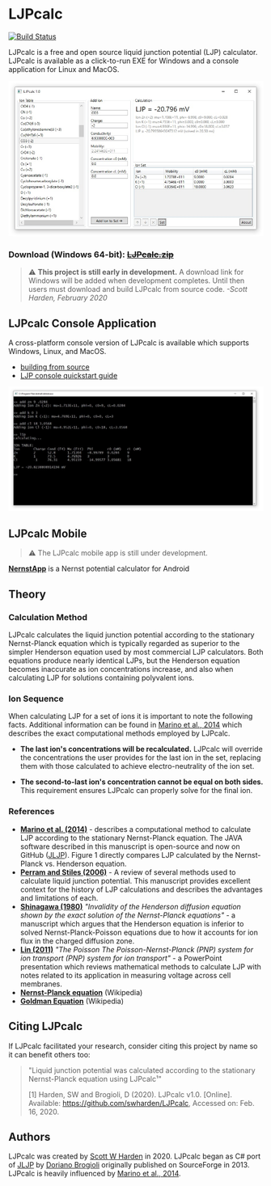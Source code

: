 # LJPcalc

[![Build Status](https://dev.azure.com/swharden/swharden/_apis/build/status/swharden.LJPcalc?branchName=master)](https://dev.azure.com/swharden/swharden/_build/latest?definitionId=7&branchName=master)

LJPcalc is a free and open source liquid junction potential (LJP) calculator. LJPcalc is available as a click-to-run EXE for Windows and a console application for Linux and MacOS.

![](src/LJPcalc/screenshot.jpg)

### Download (Windows 64-bit): ~~[LJPcalc.zip]()~~

> ⚠️ **This project is still early in development.** A download link for Windows will be added when development completes. Until then users must download and build LJPcalc from source code. _-Scott Harden, February 2020_

## LJPcalc Console Application

A cross-platform console version of LJPcalc is available which supports Windows, Linux, and MacOS.

* [building from source](src/LJPconsole#build-and-run)
* [LJP console quickstart guide](src/LJPconsole#quickstart)

![](src/LJPconsole/screenshot.jpg)

## LJPcalc Mobile

> ⚠️ The LJPcalc mobile app is still under development.

[**NernstApp**](https://github.com/swharden/NernstApp) is a Nernst potential calculator for Android

## Theory

### Calculation Method

LJPcalc calculates the liquid junction potential according to the stationary Nernst-Planck equation which is typically regarded as superior to the simpler Henderson equation used by most commercial LJP calculators. Both equations produce nearly identical LJPs, but the Henderson equation becomes inaccurate as ion concentrations increase, and also when calculating LJP for solutions containing polyvalent ions.

### Ion Sequence

When calculating LJP for a set of ions it is important to note the following facts. Additional information can be found in [Marino et al., 2014](https://arxiv.org/abs/1403.3640) which describes the exact computational methods employed by LJPcalc.

* **The last ion's concentrations will be recalculated.** LJPcalc will override the concentrations the user provides for the last ion in the set, replacing them with those calculated to achieve electro-neutrality of the ion set.

* **The second-to-last ion's concentration cannot be equal on both sides.** This requirement ensures LJPcalc can properly solve for the final ion.


### References
* **[Marino et al. (2014)](https://arxiv.org/abs/1403.3640)** - describes a computational method to calculate LJP according to the stationary Nernst-Planck equation. The JAVA software described in this manuscript is open-source and now on GitHub ([JLJP](https://github.com/swharden/jljp)). Figure 1 directly compares LJP calculated by the Nernst-Planck vs. Henderson equation.
* **[Perram and Stiles (2006)](https://pubs.rsc.org/en/content/articlelanding/2006/cp/b601668e)** - A review of several methods used to calculate liquid junction potential. This manuscript provides excellent context for the history of LJP calculations and describes the advantages and limitations of each.
* **[Shinagawa (1980)](https://www.ncbi.nlm.nih.gov/pubmed/7401663)** _"Invalidity of the Henderson diffusion equation shown by the exact solution of the Nernst-Planck equations"_ - a manuscript which argues that the Henderson equation is inferior to solved Nernst-Planck-Poisson equations due to how it accounts for ion flux in the charged diffusion zone.
* **[Lin (2011)](http://www.sci.osaka-cu.ac.jp/~ohnita/2010/TCLin.pdf)** _"The Poisson The Poisson-Nernst-Planck (PNP) system for ion transport (PNP) system for ion transport"_ - a PowerPoint presentation which reviews mathematical methods to calculate LJP with notes related to its application in measuring voltage across cell membranes.
* **[Nernst-Planck equation](https://en.wikipedia.org/wiki/Nernst%E2%80%93Planck_equation)** (Wikipedia)
* **[Goldman Equation](https://en.wikipedia.org/wiki/Goldman_equation)** (Wikipedia)

## Citing LJPcalc

If LJPcalc facilitated your research, consider citing this project by name so it can benefit others too:

> "Liquid junction potential was calculated according to the stationary Nernst-Planck equation using LJPcalc¹"
>
> [1] Harden, SW and Brogioli, D (2020). LJPcalc v1.0. [Online]. Available: https://github.com/swharden/LJPcalc, Accessed on: Feb. 16, 2020.

## Authors
LJPcalc was created by [Scott W Harden](http://swharden.com/) in 2020. LJPcalc began as C# port of [JLJP](https://github.com/swharden/JLJP) by [Doriano Brogioli](https://sites.google.com/site/dbrogioli/) originally published on SourceForge in 2013. LJPcalc is heavily influenced by [Marino et al., 2014](https://arxiv.org/abs/1403.3640).
